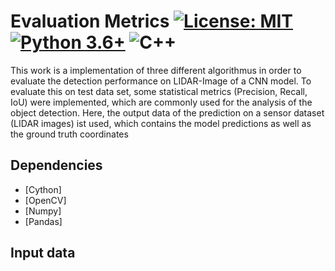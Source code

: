 

# Evaluation Metrics [![License: MIT](https://img.shields.io/badge/License-MIT-yellow.svg)](./LICENSE) [![Python 3.6+](https://img.shields.io/badge/python-3.6+-blue.svg)](https://www.python.org/downloads/release/python-360/) ![C++](https://img.shields.io/badge/C++-Solutions-red.svg?style=flat&logo=c++) 


This work is a implementation of three different algorithmus in order to evaluate the detection performance on LIDAR-Image of a CNN model.
To evaluate this on test data set, some statistical metrics (Precision, Recall, IoU) were implemented, which are commonly used for the analysis of the object detection.
Here, the output data of the prediction on a sensor dataset  (LIDAR images) ist used, which contains the model predictions as well as the ground truth coordinates 


 Dependencies
------------
 * [Cython]
 * [OpenCV]
 * [Numpy]
 * [Pandas]

## Input data

